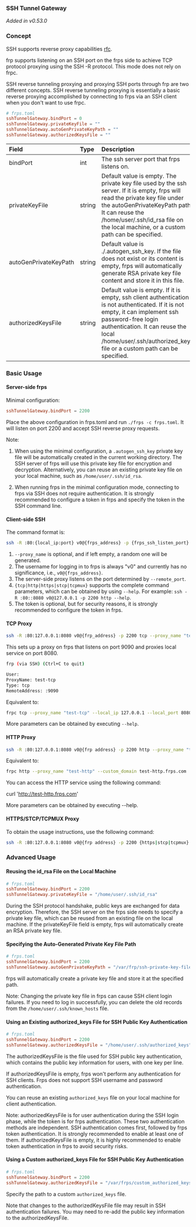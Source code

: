 ### SSH Tunnel Gateway

*Added in v0.53.0*

### Concept

SSH supports reverse proxy capabilities [rfc](https://www.rfc-editor.org/rfc/rfc4254#page-16).

frp supports listening on an SSH port on the frps side to achieve TCP protocol proxying using the SSH -R protocol. This mode does not rely on frpc.

SSH reverse tunneling proxying and proxying SSH ports through frp are two different concepts. SSH reverse tunneling proxying is essentially a basic reverse proxying accomplished by connecting to frps via an SSH client when you don't want to use frpc.

```toml
# frps.toml
sshTunnelGateway.bindPort = 0
sshTunnelGateway.privateKeyFile = ""
sshTunnelGateway.autoGenPrivateKeyPath = ""
sshTunnelGateway.authorizedKeysFile = ""
```

| Field | Type | Description | Required |
| :--- | :--- | :--- | :--- |
| bindPort| int | The ssh server port that frps listens on.| Yes |
| privateKeyFile | string | Default value is empty. The private key file used by the ssh server. If it is empty, frps will read the private key file under the autoGenPrivateKeyPath path. It can reuse the /home/user/.ssh/id_rsa file on the local machine, or a custom path can be specified.| No |
| autoGenPrivateKeyPath  | string |Default value is ./.autogen_ssh_key. If the file does not exist or its content is empty, frps will automatically generate RSA private key file content and store it in this file.|No|
| authorizedKeysFile  | string |Default value is empty. If it is empty, ssh client authentication is not authenticated. If it is not empty, it can implement ssh password-free login authentication. It can reuse the local /home/user/.ssh/authorized_keys file or a custom path can be specified.| No |

### Basic Usage

#### Server-side frps

Minimal configuration:

```toml
sshTunnelGateway.bindPort = 2200
```

Place the above configuration in frps.toml and run `./frps -c frps.toml`. It will listen on port 2200 and accept SSH reverse proxy requests.

Note:

1. When using the minimal configuration, a `.autogen_ssh_key` private key file will be automatically created in the current working directory. The SSH server of frps will use this private key file for encryption and decryption. Alternatively, you can reuse an existing private key file on your local machine, such as `/home/user/.ssh/id_rsa`.

2. When running frps in the minimal configuration mode, connecting to frps via SSH does not require authentication. It is strongly recommended to configure a token in frps and specify the token in the SSH command line.

#### Client-side SSH

The command format is:

```bash
ssh -R :80:{local_ip:port} v0@{frps_address} -p {frps_ssh_listen_port} {tcp|http|https|stcp|tcpmux} --remote_port {real_remote_port} --proxy_name {proxy_name} --token {frp_token}
```

1. `--proxy_name` is optional, and if left empty, a random one will be generated.
2. The username for logging in to frps is always "v0" and currently has no significance, i.e., `v0@{frps_address}`.
3. The server-side proxy listens on the port determined by `--remote_port`.
4. `{tcp|http|https|stcp|tcpmux}` supports the complete command parameters, which can be obtained by using `--help`. For example: `ssh -R :80::8080 v0@127.0.0.1 -p 2200 http --help`.
5. The token is optional, but for security reasons, it is strongly recommended to configure the token in frps.

#### TCP Proxy

```bash
ssh -R :80:127.0.0.1:8080 v0@{frp_address} -p 2200 tcp --proxy_name "test-tcp" --remote_port 9090
```

This sets up a proxy on frps that listens on port 9090 and proxies local service on port 8080.

```bash
frp (via SSH) (Ctrl+C to quit)

User: 
ProxyName: test-tcp
Type: tcp
RemoteAddress: :9090
```

Equivalent to:

```bash
frpc tcp --proxy_name "test-tcp" --local_ip 127.0.0.1 --local_port 8080 --remote_port 9090
```

More parameters can be obtained by executing `--help`.

#### HTTP Proxy

```bash
ssh -R :80:127.0.0.1:8080 v0@{frp address} -p 2200 http --proxy_name "test-http"  --custom_domain test-http.frps.com
```

Equivalent to:
```bash
frpc http --proxy_name "test-http" --custom_domain test-http.frps.com
```

You can access the HTTP service using the following command:

curl 'http://test-http.frps.com'

More parameters can be obtained by executing --help.

#### HTTPS/STCP/TCPMUX Proxy

To obtain the usage instructions, use the following command:

```bash
ssh -R :80:127.0.0.1:8080 v0@{frp address} -p 2200 {https|stcp|tcpmux} --help
```

### Advanced Usage

#### Reusing the id_rsa File on the Local Machine

```toml
# frps.toml
sshTunnelGateway.bindPort = 2200
sshTunnelGateway.privateKeyFile = "/home/user/.ssh/id_rsa"
```

During the SSH protocol handshake, public keys are exchanged for data encryption. Therefore, the SSH server on the frps side needs to specify a private key file, which can be reused from an existing file on the local machine. If the privateKeyFile field is empty, frps will automatically create an RSA private key file.

#### Specifying the Auto-Generated Private Key File Path

```toml
# frps.toml
sshTunnelGateway.bindPort = 2200
sshTunnelGateway.autoGenPrivateKeyPath = "/var/frp/ssh-private-key-file"
```

frps will automatically create a private key file and store it at the specified path.

Note: Changing the private key file in frps can cause SSH client login failures. If you need to log in successfully, you can delete the old records from the `/home/user/.ssh/known_hosts` file.

#### Using an Existing authorized_keys File for SSH Public Key Authentication

```toml
# frps.toml
sshTunnelGateway.bindPort = 2200
sshTunnelGateway.authorizedKeysFile = "/home/user/.ssh/authorized_keys"
```

The authorizedKeysFile is the file used for SSH public key authentication, which contains the public key information for users, with one key per line.

If authorizedKeysFile is empty, frps won't perform any authentication for SSH clients. Frps does not support SSH username and password authentication.

You can reuse an existing `authorized_keys` file on your local machine for client authentication.

Note: authorizedKeysFile is for user authentication during the SSH login phase, while the token is for frps authentication. These two authentication methods are independent. SSH authentication comes first, followed by frps token authentication. It is strongly recommended to enable at least one of them. If authorizedKeysFile is empty, it is highly recommended to enable token authentication in frps to avoid security risks.

#### Using a Custom authorized_keys File for SSH Public Key Authentication

```toml
# frps.toml
sshTunnelGateway.bindPort = 2200
sshTunnelGateway.authorizedKeysFile = "/var/frps/custom_authorized_keys_file"
```

Specify the path to a custom `authorized_keys` file.

Note that changes to the authorizedKeysFile file may result in SSH authentication failures. You may need to re-add the public key information to the authorizedKeysFile.

